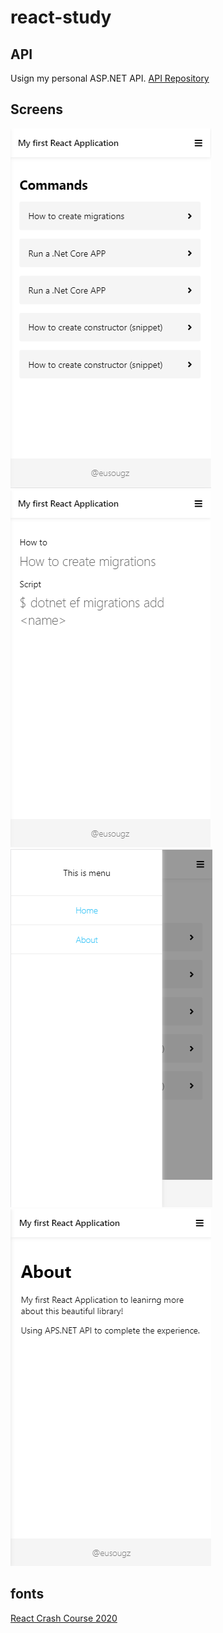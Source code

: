 # react-study

## API
Usign my personal ASP.NET API.
[API Repository](https://github.com/eusougz/dotnet-api)

## Screens

![](https://github.com/eusougz/react-study/blob/master/home.png)
![](https://github.com/eusougz/react-study/blob/master/example.png)
![](https://github.com/eusougz/react-study/blob/master/menu.png)
![](https://github.com/eusougz/react-study/blob/master/about.png)

## fonts
[React Crash Course 2020](https://www.youtube.com/watch?v=mACw_G-okPE)
